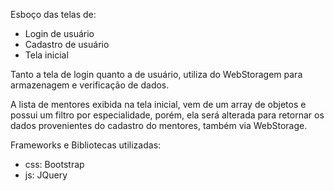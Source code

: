 Esboço das telas de:
 - Login de usuário
 - Cadastro de usuário
 - Tela inicial

Tanto a tela de login quanto a de usuário, utiliza do WebStoragem para armazenagem e verificação de dados.

A lista de mentores exibida na tela inicial, vem de um array de objetos e possui um filtro por especialidade, porém, ela será alterada para retornar os dados provenientes do cadastro do mentores, também via WebStorage.

Frameworks e Bibliotecas utilizadas:
- css: Bootstrap
- js: JQuery
